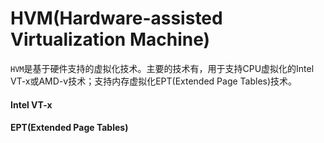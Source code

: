 # HVM(Hardware-assisted Virtualization Machine)

`HVM`是基于硬件支持的虚拟化技术。主要的技术有，用于支持CPU虚拟化的Intel VT-x或AMD-v技术；支持内存虚拟化EPT(Extended Page Tables)技术。

#### Intel VT-x



#### EPT(Extended Page Tables)


